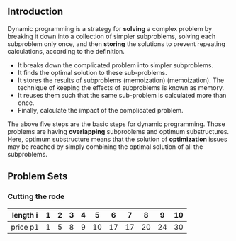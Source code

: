 ## Introduction

Dynamic programming is a strategy for **solving** a complex problem by breaking it down into a collection of simpler subproblems, solving each subproblem only once, and then **storing** the solutions to prevent repeating calculations, according to the definition.

- It breaks down the complicated problem into simpler subproblems.
- It finds the optimal solution to these sub-problems.
- It stores the results of subproblems (memoization) (memoization). The technique of keeping the effects of subproblems is known as memory.
- It reuses them such that the same sub-problem is calculated more than once.
- Finally, calculate the impact of the complicated problem.

The above five steps are the basic steps for dynamic programming. Those problems are having **overlapping** subproblems and optimum substructures. Here, optimum substructure means that the solution of **optimization** issues may be reached by simply combining the optimal solution of all the subproblems.

## Problem Sets

### Cutting the rode

| length i | 1 | 2 | 3 | 4 | 5  | 6  | 7  | 8  | 9  | 10 |
|----------|---|---|---|---|----|----|----|----|----|----|
| price p1 | 1 | 5 | 8 | 9 | 10 | 17 | 17 | 20 | 24 | 30 |
